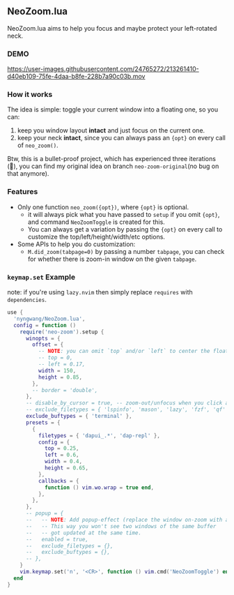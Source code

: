 NeoZoom.lua
---

NeoZoom.lua aims to help you focus and maybe protect your left-rotated neck.


### DEMO

https://user-images.githubusercontent.com/24765272/213261410-d40eb109-75fe-4daa-b8fe-228b7a90c03b.mov


### How it works

The idea is simple: toggle your current window into a floating one, so you can:

1. keep you window layout **intact** and just focus on the current one.
2. keep your neck **intact**, since you can always pass an `{opt}` on every call of `neo_zoom()`.

Btw, this is a bullet-proof project, which has experienced three iterations (:tada:),
you can find my original idea on branch `neo-zoom-original`(no bug on that anymore).


### Features

- Only one function `neo_zoom({opt})`, where `{opt}` is optional.
  - it will always pick what you have passed to `setup` if you omit `{opt}`, and command `NeoZoomToggle` is created for this.
  - You can always get a variation by passing the `{opt}` on every call to customize the top/left/height/width/etc options.
- Some APIs to help you do customization:
  - `M.did_zoom(tabpage=0)` by passing a number `tabpage`, you can check for whether there is zoom-in window on the given `tabpage`.


### `keymap.set` Example

note: if you're using `lazy.nvim` then simply replace `requires` with `dependencies`.

```lua
use {
  'nyngwang/NeoZoom.lua',
  config = function ()
    require('neo-zoom').setup {
      winopts = {
        offset = {
          -- NOTE: you can omit `top` and/or `left` to center the floating window.
          -- top = 0,
          -- left = 0.17,
          width = 150,
          height = 0.85,
        },
        -- border = 'double',
      },
      -- disable_by_cursor = true, -- zoom-out/unfocus when you click anywhere else.
      -- exclude_filetypes = { 'lspinfo', 'mason', 'lazy', 'fzf', 'qf' },
      exclude_buftypes = { 'terminal' },
      presets = {
        {
          filetypes = { 'dapui_.*', 'dap-repl' },
          config = {
            top = 0.25,
            left = 0.6,
            width = 0.4,
            height = 0.65,
          },
          callbacks = {
            function () vim.wo.wrap = true end,
          },
        },
      },
      -- popup = {
      --   -- NOTE: Add popup-effect (replace the window on-zoom with a `[No Name]`).
      --   -- This way you won't see two windows of the same buffer
      --   -- got updated at the same time.
      --   enabled = true,
      --   exclude_filetypes = {},
      --   exclude_buftypes = {},
      -- },
    }
    vim.keymap.set('n', '<CR>', function () vim.cmd('NeoZoomToggle') end, { silent = true, nowait = true })
  end
}
```


